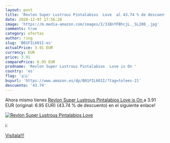 ```yaml
---
layout: post
title: 'Revlon Super Lustrous Pintalabios  Love  al 43.74 % de descuento'
date: 2020-12-07 17:56:28
image: 'https://m.media-amazon.com/images/I/31BnYFBhcjL._SL200_.jpg'
comments: true
category: ofertas
author: ring
slug: 'B01FIL601I-es'
actualPrice: 3.91 EUR
currency: EUR
price: 3.91
comparePrice: 6.95 EUR
prodname: 'Revlon Super Lustrous Pintalabios  Love is On '
country: 'es'
flag: '🇪🇸'
buyurl: 'https://www.amazon.es/dp/B01FIL601I/?tag=tolees-21'
descuento: '43.74'
---
```


Ahora mismo tienes [Revlon Super Lustrous Pintalabios  Love is On ](https://www.amazon.es/dp/B01FIL601I/?tag=tolees-21) a 3.91 EUR (original: 6.95 EUR) (43.74 %  de descuento) en el siguiente enlace!

[![Revlon Super Lustrous Pintalabios  Love ](https://m.media-amazon.com/images/I/31BnYFBhcjL._SL200_.jpg)](https://www.amazon.es/dp/B01FIL601I/?tag=tolees-21)

ℹ️:


[Visítala!!!](https://www.amazon.es/dp/B01FIL601I/?tag=tolees-21)
